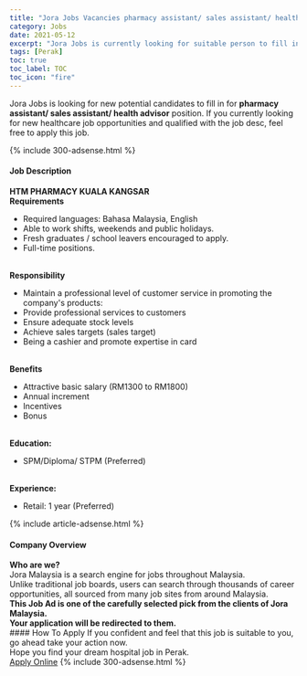 ```yaml
---
title: "Jora Jobs Vacancies pharmacy assistant/ sales assistant/ health advisor" 
category: Jobs 
date: 2021-05-12 
excerpt: "Jora Jobs is currently looking for suitable person to fill in the pharmacy assistant/ sales assistant/ health advisor which positioned at Perak" 
tags: [Perak] 
toc: true 
toc_label: TOC 
toc_icon: "fire" 
--- 
```


<p>Jora Jobs is looking for new potential candidates to fill in for <b>pharmacy assistant/ sales assistant/ health advisor</b> position. If you currently looking for new healthcare job opportunities and qualified with the job desc, feel free to apply this job.
</p>{% include 300-adsense.html %} 
<div><div><h4>Job Description</h4></div><div><div><span><div><div><strong>HTM PHARMACY KUALA KANGSAR</strong></div><div><div><strong>Requirements</strong></div><ul><li>Required languages: Bahasa Malaysia, English</li><li>Able to work shifts, weekends and public holidays.</li><li>Fresh graduates / school leavers encouraged to apply.</li><li>Full-time positions.</li></ul><div><br><strong>Responsibility</strong></div><ul><li>Maintain a professional level of customer service in promoting the company's products:</li><li>Provide professional services to customers</li><li>Ensure adequate stock levels</li><li>Achieve sales targets (sales target)</li><li>Being a cashier and promote expertise in card</li></ul><div><br><strong>Benefits</strong></div><ul><li>Attractive basic salary (RM1300 to RM1800)</li><li>Annual increment</li><li>Incentives&#160;</li><li>Bonus</li></ul><div><br><strong>Education:</strong></div><ul><li>SPM/Diploma/ STPM (Preferred)</li></ul><div><br><strong>Experience:</strong></div><ul><li>Retail: 1 year (Preferred)</li></ul></div></div></span></div></div></div> 
{% include article-adsense.html %} 
<div><div><h4>Company Overview</h4></div><div><div><span><div><div>
<strong>Who are we?</strong></div>
<div>
	Jora Malaysia is a search engine for jobs throughout Malaysia.<br>
	Unlike traditional job boards, users can search through thousands of career opportunities, all sourced from many job sites from around Malaysia.&#160;</div>
<div>
<div>
<strong>This Job Ad is one of the carefully selected pick from the clients of Jora Malaysia.</strong></div>
<div>
<strong>Your application will be redirected to them.</strong></div>
</div></div></span></div></div></div> 
#### How To Apply 
If you confident and feel that this job is suitable to you, go ahead take your action now. <br/> 
Hope you find your dream hospital job in Perak. <br/> 
<a href="https://www.jobstreet.com.my/en/job/pharmacy-assistant-sales-assistant-health-advisor-4565976?jobId=jobstreet-my-job-4565976" class="btn btn--warning" target="_blank" rel="nofollow noopenner">Apply Online</a> 
{% include 300-adsense.html %} 